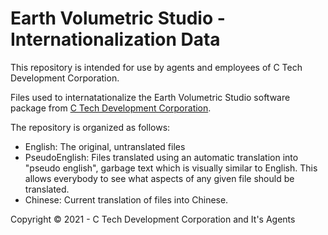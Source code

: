 # Earth Volumetric Studio - Internationalization Data

This repository is intended for use by agents and employees of C Tech Development Corporation.

Files used to internatationalize the Earth Volumetric Studio software package from [C Tech Development Corporation](https://ctech.com).

The repository is organized as follows:

* English: The original, untranslated files
* PseudoEnglish: Files translated using an automatic translation into "pseudo english", garbage text which is visually similar to English. This allows everybody to see what aspects of any given file should be translated.
* Chinese: Current translation of files into Chinese.

Copyright © 2021 - C Tech Development Corporation and It's Agents